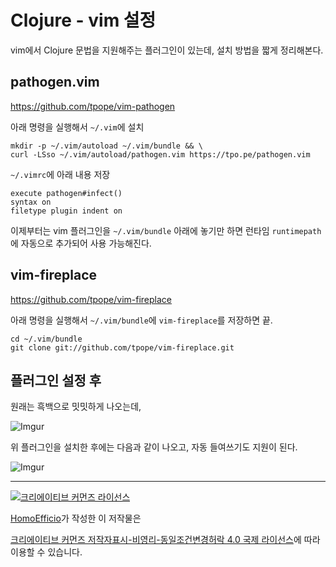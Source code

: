 # Clojure - vim 설정

vim에서 Clojure 문법을 지원해주는 플러그인이 있는데, 설치 방법을 짧게 정리해본다.

## pathogen.vim

https://github.com/tpope/vim-pathogen

아래 명령을 실행해서 `~/.vim`에 설치

```
mkdir -p ~/.vim/autoload ~/.vim/bundle && \
curl -LSso ~/.vim/autoload/pathogen.vim https://tpo.pe/pathogen.vim
```

`~/.vimrc`에 아래 내용 저장

```
execute pathogen#infect()
syntax on
filetype plugin indent on
```

이제부터는 vim 플러그인을 `~/.vim/bundle` 아래에 놓기만 하면 런타임 `runtimepath`에 자동으로 추가되어 사용 가능해진다.


## vim-fireplace

https://github.com/tpope/vim-fireplace

아래 명령을 실행해서 `~/.vim/bundle`에 `vim-fireplace`를 저장하면 끝.

```
cd ~/.vim/bundle
git clone git://github.com/tpope/vim-fireplace.git
```

## 플러그인 설정 후

원래는 흑백으로 밋밋하게 나오는데, 

![Imgur](http://i.imgur.com/JtmOPUT.png)

위 플러그인을 설치한 후에는 다음과 같이 나오고, 자동 들여쓰기도 지원이 된다.

![Imgur](http://i.imgur.com/HazmLMj.png)


----
<a rel="license" href="http://creativecommons.org/licenses/by-nc-sa/4.0/"><img alt="크리에이티브 커먼즈 라이선스" style="border-width:0" src="https://i.creativecommons.org/l/by-nc-sa/4.0/88x31.png" /></a>

<a href='https://www.facebook.com/hanmomhanda' target='_blank'>HomoEfficio</a>가 작성한 이 저작물은

<a rel="license" href="http://creativecommons.org/licenses/by-nc-sa/4.0/">크리에이티브 커먼즈 저작자표시-비영리-동일조건변경허락 4.0 국제 라이선스</a>에 따라 이용할 수 있습니다.

